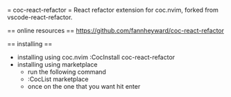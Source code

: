 
= coc-react-refactor =
React refactor extension for coc.nvim, forked from vscode-react-refactor.

== online resources ==
https://github.com/fannheyward/coc-react-refactor

== installing ==
* installing using coc.nvim
	:CocInstall coc-react-refactor
* installing using marketplace
	- run the following command
	- :CocList marketplace
	- once on the one that you want hit enter

